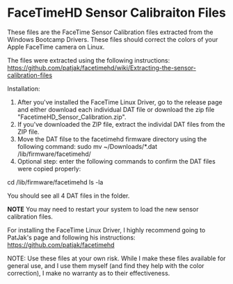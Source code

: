 # FaceTimeHD Sensor Calibraiton Files

These files are the FaceTime Sensor Calibration files extracted from the Windows Bootcamp Drivers.  These files should correct the colors of your Apple FaceTime camera on Linux.

The files were extracted using the following instructions:  https://github.com/patjak/facetimehd/wiki/Extracting-the-sensor-calibration-files

Installation:
1. After you've installed the FaceTime Linux Driver, go to the release page and either download each individual DAT file or download the zip file "FacetimeHD_Sensor_Calibration.zip".
2. If you've downloaded the ZIP file, extract the individal DAT files from the ZIP file.
3. Move the DAT filse to the facetimehd firmware directory using the following command:  sudo mv ~/Downloads/*.dat /lib/firmware/facetimehd/
4. Optional step:  enter the following commands to confirm the DAT files were copied properly:

cd /lib/firmware/facetimehd
ls -la

You should see all 4 DAT files in the folder.

**NOTE** You may need to restart your system to load the new sensor calibration files.

For installing the FaceTime Linux Driver, I highly recommend going to PatJak's page and following his instructions:  https://github.com/patjak/facetimehd

NOTE:  Use these files at your own risk.  While I make these files available for general use, and I use them myself (and find they help with the color correction), I make no warranty as to their effectiveness.
